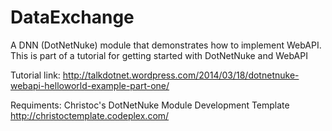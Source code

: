 DataExchange
============

A DNN (DotNetNuke) module that demonstrates how to implement WebAPI. This is part of a tutorial for getting started with DotNetNuke and WebAPI

Tutorial link:
http://talkdotnet.wordpress.com/2014/03/18/dotnetnuke-webapi-helloworld-example-part-one/

Requiments:
Christoc's DotNetNuke Module Development Template
http://christoctemplate.codeplex.com/
